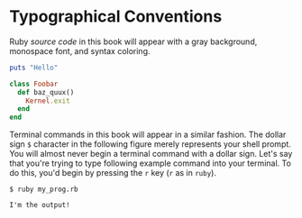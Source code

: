 # Typographical Conventions

Ruby *source code* in this book will appear with a gray background, monospace font, and syntax coloring.

```ruby
puts "Hello"

class Foobar
  def baz_quux()
    Kernel.exit
  end
end
```

Terminal commands in this book will appear in a similar fashion. The dollar sign `$` character in the following figure merely represents your shell prompt. You will almost never begin a terminal command with a dollar sign. Let's say that you're trying to type following example command into your terminal. To do this, you'd begin by pressing the `r` key (`r` as in `ruby`).

```bash-session
$ ruby my_prog.rb

I'm the output!
```

